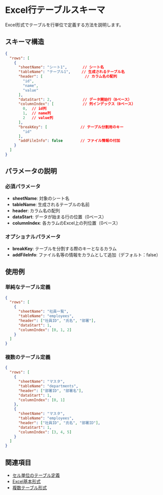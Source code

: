 # Excel行テーブルスキーマ

Excel形式でテーブルを行単位で定義する方法を説明します。

## スキーマ構造

```json
{
  "rows": [
    {
      "sheetName": "シート1",       // シート名
      "tableName": "テーブル1",     // 生成されるテーブル名
      "header": [                   // カラム名の配列
        "id",
        "name",
        "value"
      ],
      "dataStart": 2,              // データ開始行（0ベース）
      "columnIndex": [             // 列インデックス（0ベース）
        0,  // id列
        1,  // name列
        2   // value列
      ],
      "breakKey": [               // テーブル分割用のキー
        "id"
      ],
      "addFileInfo": false        // ファイル情報の付加
    }
  ]
}
```

## パラメータの説明

### 必須パラメータ
- **sheetName**: 対象のシート名
- **tableName**: 生成されるテーブルの名前
- **header**: カラム名の配列
- **dataStart**: データが始まる行の位置（0ベース）
- **columnIndex**: 各カラムのExcel上の列位置（0ベース）

### オプショナルパラメータ
- **breakKey**: テーブルを分割する際のキーとなるカラム
- **addFileInfo**: ファイル名等の情報をカラムとして追加（デフォルト：false）

## 使用例

### 単純なテーブル定義
```json
{
  "rows": [
    {
      "sheetName": "社員一覧",
      "tableName": "employees",
      "header": ["社員ID", "氏名", "部署"],
      "dataStart": 1,
      "columnIndex": [0, 1, 2]
    }
  ]
}
```

### 複数のテーブル定義
```json
{
  "rows": [
    {
      "sheetName": "マスタ",
      "tableName": "departments",
      "header": ["部署ID", "部署名"],
      "dataStart": 1,
      "columnIndex": [0, 1]
    },
    {
      "sheetName": "マスタ",
      "tableName": "employees",
      "header": ["社員ID", "氏名", "部署ID"],
      "dataStart": 1,
      "columnIndex": [3, 4, 5]
    }
  ]
}
```

## 関連項目
- [セル単位のテーブル定義](02-cells.md)
- [Excel基本形式](../format/01-basic.md)
- [複数テーブル形式](../format/02-multi.md)